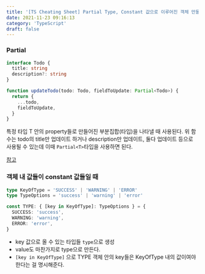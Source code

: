```yaml
---
title: '[TS Cheating Sheet] Partial Type, Constant 값으로 이루어진 객체 만들기'
date: 2021-11-23 09:16:13
category: 'TypeScript'
draft: false
---
```


### Partial<T>

```ts
interface Todo {
  title: string
  description?: string
}

function updateTodo(todo: Todo, fieldToUpdate: Partial<Todo>) {
  return {
    ...todo,
    fieldToUpdate,
  }
}
```

특정 타입 T 안의 property들로 만들어진 부분집합(타입)을 나타낼 때 사용된다. 위 함수는 todo의 title만 업데이트 하거나 description만 업데이트, 둘다 업데이트 등으로 사용될 수 있는데 이때 `Partial<T>`타입을 사용하면 된다.

[참고](https://www.typescriptlang.org/ko/docs/handbook/utility-types.html#partialtype)

### 객체 내 값들이 constant 값들일 때

```ts
type KeyOfType = 'SUCCESS' | 'WARNING' | 'ERROR'
type TypeOptions = 'success' | 'warning' | 'error'

const TYPE: { [key in KeyOfType]: TypeOptions } = {
  SUCCESS: 'success',
  WARNING: 'warning',
  ERROR: 'error',
}
```

- key 값으로 올 수 있는 타입들 `type`으로 생성
- value도 마찬가지로 type으로 만든다.
- `[key in KeyOfType]` 으로 TYPE 객체 안의 key들은 KeyOfType 내의 값이여야 한다는 걸 명시해준다.
